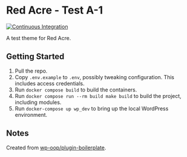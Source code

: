 # Red Acre - Test A-1
[![Continuous Integration](https://github.com/xedinunknown/red-acre-test-a-1/actions/workflows/continuous-integration.yml/badge.svg)](https://github.com/xedinunknown/red-acre-test-a-1/actions/workflows/continuous-integration.yml)

A test theme for Red Acre.

## Getting Started
1. Pull the repo.
2. Copy `.env.example` to `.env`, possibly tweaking configuration. This includes access credentials.
3. Run `docker compose build` to build the containers.
4. Run `docker compose run --rm build make build` to build the project, including modules.
5. Run `docker-compose up wp_dev` to bring up the local WordPress environment.

## Notes
Created from [wp-oop/plugin-boilerplate][]. 

[wp-oop/plugin-boilerplate]: https://github.com/wp-oop/plugin-boilerplate

